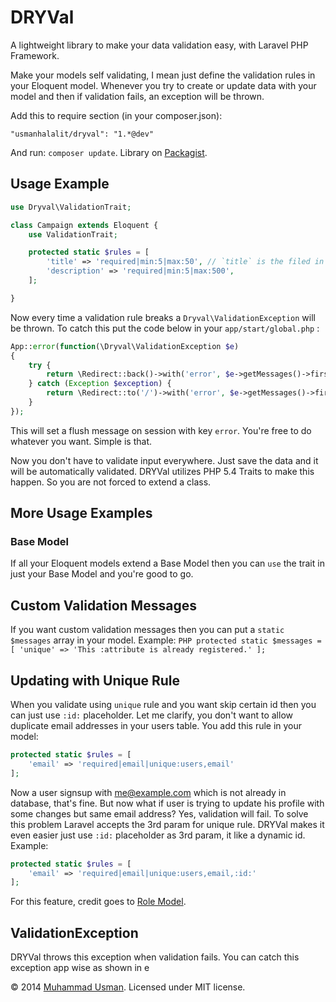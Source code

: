 # DRYVal

A lightweight library to make your data validation easy, with Laravel PHP Framework.

Make your models self validating, I mean just define the validation rules in your Eloquent model. Whenever you try to create or update data with your model and then if validation fails, an exception will be thrown.

Add this to require section (in your composer.json):

    "usmanhalalit/dryval": "1.*@dev"

And run: `composer update`. Library on [Packagist](https://packagist.org/packages/usmanhalalit/dryval).

## Usage Example
```PHP
use Dryval\ValidationTrait;

class Campaign extends Eloquent {
    use ValidationTrait;

    protected static $rules = [
        'title' => 'required|min:5|max:50', // `title` is the filed in your table
        'description' => 'required|min:5|max:500',
    ];

}
```

Now every time a validation rule breaks a `Dryval\ValidationException` will be thrown.
To catch this put the code below in your `app/start/global.php` :

```PHP
App::error(function(\Dryval\ValidationException $e)
{
    try {
        return \Redirect::back()->with('error', $e->getMessages()->first())->withInput(\Input::except('password'));
    } catch (Exception $exception) {
        return \Redirect::to('/')->with('error', $e->getMessages()->first())->withInput(\Input::except('password'));
    }
});
```

This will set a flush message on session with key `error`. You're free to do whatever you want. Simple is that.

Now you don't have to validate input everywhere. Just save the data and it will be automatically validated.
DRYVal utilizes PHP 5.4 Traits to make this happen. So you are not forced to extend a class.


## More Usage Examples

### Base Model
If all your Eloquent models extend a Base Model then you can `use` the trait in just your Base Model and you're good to go.

## Custom Validation Messages
If you want custom validation messages then you can put a `static $messages` array in your model. Example:
    ```PHP
    protected static $messages = [
         'unique' => 'This :attribute is already registered.'
    ];
    ```

## Updating with Unique Rule
When you validate using `unique` rule and you want skip certain id then you can just use `:id:` placeholder.
Let me clarify, you don't want to allow duplicate email addresses in your users table. You add this rule in your model:
```PHP
protected static $rules = [
    'email' => 'required|email|unique:users,email'
];
```

Now a user signsup with me@example.com which is not already in database, that's fine.  But now what if user is trying to update his profile with some changes but same email address? Yes, validation will fail.
To solve this problem Laravel accepts the 3rd param for unique rule. DRYVal makes it even easier just use `:id:` placeholder as 3rd param, it like a dynamic id. Example:

```PHP
protected static $rules = [
    'email' => 'required|email|unique:users,email,:id:'
];
```

For this feature, credit goes to [Role Model](https://github.com/betawax/role-model).

## ValidationException
DRYVal throws this exception when validation fails.
You can catch this exception app wise as shown in e




&copy; 2014 [Muhammad Usman](http://usman.it/). Licensed under MIT license.
